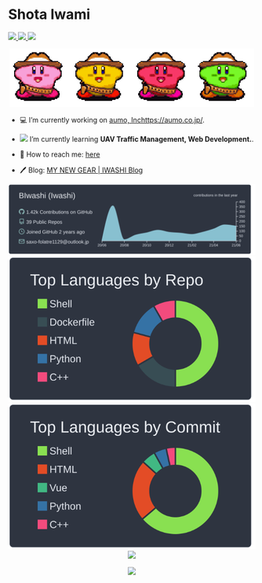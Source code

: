 <!-- ## ⚡[Portfolio](https://biwashi.github.io/Portfolio/) -->


# Shota Iwami

<a href="https://twitter.com/B_Sardine">
<img src="https://cdn.worldvectorlogo.com/logos/twitter-6.svg" height="20"></img> 
</a>

<a href="https://www.youtube.com/channel/UCAU_H_MlThRRhmw91V9g30A">
<img src="https://cdn.worldvectorlogo.com/logos/youtube-3.svg" height="20"></img> 
</a>

<a href="https://qiita.com/BIwashi">
  <img width="20px" src="https://cdn.qiita.com/assets/favicons/public/production-c620d3e403342b1022967ba5e3db1aaa.ico" />
</a>

<div align="center">

![](https://github.com/BIwashi/BIwashi/blob/master/kirby.gif?raw=true)

</div>

- :computer: I’m currently working on [aumo, Inc]()https://aumo.co.jp/.
- <img src="https://cdn.worldvectorlogo.com/logos/webdev-1.svg" height="12"></img> I’m currently learning **UAV Traffic Management, Web Development.**.

- 💬 How to reach me: [here](https://github.com/BIwashi/BIwashi/issues)
- :pen: Blog: [MY NEW GEAR | IWASHI Blog](https://biwashi.github.io/blog/)



<div align="center">
<img src = "https://raw.githubusercontent.com/BIwashi/BIwashi/master/profile-summary-card-output/nord_dark/0-profile-details.svg">
<img src = "https://raw.githubusercontent.com/BIwashi/BIwashi/master/profile-summary-card-output/nord_dark/1-repos-per-language.svg">
<img src = "https://raw.githubusercontent.com/BIwashi/BIwashi/master/profile-summary-card-output/nord_dark/2-most-commit-language.svg">
</div>


<div align="center">
  <img width=800 src="https://github-profile-trophy.vercel.app/?username=BIwashi&theme=onedark&row=1&column=7&no-frame=true"/>
<div align="center">
  
  
  
![](https://komarev.com/ghpvc/?username=BIwashi&color=green)



<!--
**BIwashi/BIwashi** is a ✨ _special_ ✨ repository because its `README.md` (this file) appears on your GitHub profile.

Here are some ideas to get you started:

- 🔭 I’m currently working on ...
- 🌱 I’m currently learning ...
- 👯 I’m looking to collaborate on ...
- 🤔 I’m looking for help with ...
- 💬 Ask me about ...
- 📫 How to reach me: ...
- 😄 Pronouns: ...
- ⚡ Fun fact: ...
-->
